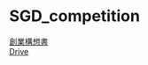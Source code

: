 # SGD_competition
[創業構想書](https://docs.google.com/document/d/1wpu4w6MGnSUNkK9aEcKb-wAYYdc7gPCOI5dfdbwUs_Y/edit?tab=t.0)     
[Drive](https://drive.google.com/drive/folders/1KLotn32ahJ1R7Xl2NuffsXQJrQikO9Rp)

